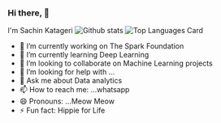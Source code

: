 ### Hi there, 👋
I'm Sachin Katageri
![Github stats](https://github-readme-stats.vercel.app/api?username=sachinkatageri&theme=highcontrast&show_icons=true&count_private=true)
![Top Languages Card](https://github-readme-stats.vercel.app/api/top-langs/?username=sachinkatageri)



- 🔭 I’m currently working on The Spark Foundation
- 🌱 I’m currently learning Deep Learning
- 👯 I’m looking to collaborate on Machine Learning projects
- 🤔 I’m looking for help with ...
- 💬 Ask me about Data analytics
- 📫 How to reach me: ...whatsapp
- 😄 Pronouns: ...Meow Meow
- ⚡ Fun fact: Hippie for Life
